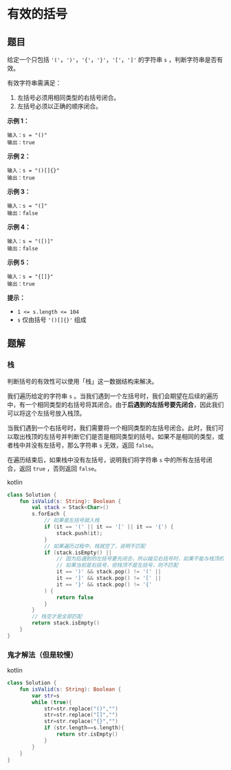 # 有效的括号

## 题目

给定一个只包括 `'('`，`')'`，`'{'`，`'}'`，`'['`，`']'` 的字符串 `s` ，判断字符串是否有效。

有效字符串需满足：

1. 左括号必须用相同类型的右括号闭合。
2. 左括号必须以正确的顺序闭合。

**示例 1：**

```text
输入：s = "()"
输出：true
```

**示例 2：**

```text
输入：s = "()[]{}"
输出：true
```

**示例 3：**

```text
输入：s = "(]"
输出：false
```

**示例 4：**

```text
输入：s = "([)]"
输出：false
```

**示例 5：**

```text
输入：s = "{[]}"
输出：true
```

**提示：**

- `1 <= s.length <= 104`
- `s` 仅由括号 `'()[]{}'` 组成

## 题解

### 栈

判断括号的有效性可以使用「栈」这一数据结构来解决。

我们遍历给定的字符串 `s` 。当我们遇到一个左括号时，我们会期望在后续的遍历中，有一个相同类型的右括号将其闭合。由于**后遇到的左括号要先闭合**，因此我们可以将这个左括号放入栈顶。

当我们遇到一个右括号时，我们需要将一个相同类型的左括号闭合。此时，我们可以取出栈顶的左括号并判断它们是否是相同类型的括号。如果不是相同的类型，或者栈中并没有左括号，那么字符串 `s` 无效，返回 `false`。

在遍历结束后，如果栈中没有左括号，说明我们将字符串 `s` 中的所有左括号闭合，返回 `true` ，否则返回 `false`。

kotlin

```kotlin
class Solution {
    fun isValid(s: String): Boolean {
        val stack = Stack<Char>()
        s.forEach {
            // 如果是左括号就入栈
            if (it == '(' || it == '[' || it == '{') {
                stack.push(it);
            }
            // 如果遍历过程中，栈就空了，说明不匹配
            if (stack.isEmpty() ||
                // 因为后遇到的左括号要先闭合，所以碰见右括号时，如果不能与栈顶的左括号匹配就说明发生了错误。
                // 如果当前是右括号，但栈顶不是左括号，则不匹配
                it == ')' && stack.pop() != '(' ||
                it == ']' && stack.pop() != '[' ||
                it == '}' && stack.pop() != '{'
            ) {
                return false
            }
        }
        // 栈空才是全部匹配
        return stack.isEmpty()
    }
}
```

### 鬼才解法（但是较慢）

kotlin

```kotlin
class Solution {
    fun isValid(s: String): Boolean {
        var str=s
        while (true){
            str=str.replace("()","")
            str=str.replace("[]","")
            str=str.replace("{}","")
            if (str.length==s.length){
                return str.isEmpty()
            }
        }
    }
}
```
